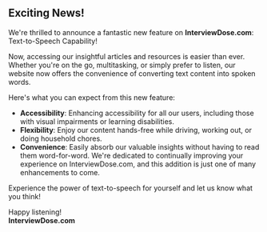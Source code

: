 ## Exciting News!

We're thrilled to announce a fantastic new feature on **InterviewDose.com**: Text-to-Speech Capability!

Now, accessing our insightful articles and resources is easier than ever. Whether you're on the go, multitasking, or simply prefer to listen, our website now offers the convenience of converting text content into spoken words.

Here's what you can expect from this new feature:

* **Accessibility**: Enhancing accessibility for all our users, including those with visual impairments or learning disabilities.
* **Flexibility**: Enjoy our content hands-free while driving, working out, or doing household chores.
* **Convenience**: Easily absorb our valuable insights without having to read them word-for-word.
We're dedicated to continually improving your experience on InterviewDose.com, and this addition is just one of many enhancements to come.

Experience the power of text-to-speech for yourself and let us know what you think!

Happy listening!  
**InterviewDose.com**
